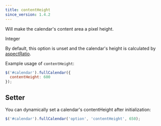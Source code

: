 ```yaml
---
title: contentHeight
since_version: 1.4.2
---
```


Will make the calendar's content area a pixel height.

<div class='spec' markdown='1'>
Integer
</div>

By default, this option is unset and the calendar's height is calculated by [aspectRatio](aspectRatio).

Example usage of `contentHeight`:

```js
$('#calendar').fullCalendar({
  contentHeight: 600
});
```

## Setter

You can dynamically set a calendar's contentHeight after initialization:

```js
$('#calendar').fullCalendar('option', 'contentHeight', 650);
```
